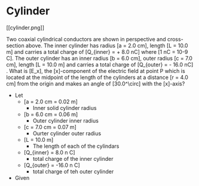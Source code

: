 # Cylinder

[[cylinder.png]]

Two coaxial cylindrical conductors are shown in perspective and cross-section above. 
The inner cylinder has radius \[a = 2.0 cm\], length \[L = 10.0 m\] and carries a 
total charge of \[Q_{inner} = + 8.0 nC\] where \[1 nC = 10-9 C\]. The outer cylinder 
has an inner radius \[b = 6.0 cm\], outer radius \[c = 7.0 cm\], length \[L = 10.0 m\] 
and carries a total charge of \[Q_{outer} = - 16.0 nC\] . What is \[E_x\], the 
\[x\]-component of the electric field at point P which is located at the midpoint of 
the length of the cylinders at a distance \[r = 4.0 cm\] from the origin and makes 
an angle of \[30.0^\circ\] with the \[x\]-axis?

* Let
  * \[a = 2.0 cm = 0.02 m\]
      * Inner solid cylinder radius
  * \[b = 6.0 cm = 0.06 m\]
      * Outer cylinder inner radius
  * \[c = 7.0 cm = 0.07 m\]
      * Ourter cylinder outer radius
  * \[L = 10.0 m\]
      * The length of each of the cylindars
  * \[Q_{inner} = 8.0 n C\]
      * total charge of the inner cylinder
  * \[Q_{outer} = -16.0 n C\]
      * total charge of teh outer cylinder
* Given
   